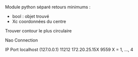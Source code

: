 Module python séparé
retours minimums : 
 - bool : objet trouvé
 - Xc coordonnées du centre

Trouver contour le plus circulaire

Nao Connection

IP                      Port
localhost (127.0.0.1)   11212
172.20.25.15X           9559    X = 1, ..., 4